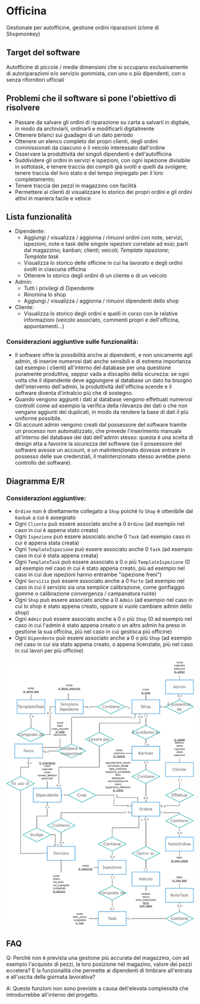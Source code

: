 # Officina
Gestionale per autofficine, gestione ordini riparazioni (clone di Shopmonkey)

## Target del software
Autofficine di piccole / medie dimensioni che si occupano esclusivamente di autoriparazioni e/o servizio gommista, con uno o più dipendenti, con o senza rifornitori ufficiali

## Problemi che il software si pone l'obiettivo di risolvere
- Passare da salvare gli ordini di riparazione su carta a salvarli in digitale, in modo da archiviarli, ordinarli e modificarli digitalmente
- Ottenere bilanci sui guadagni di un dato periodo
- Ottenere un elenco completo dei propri clienti, degli ordini commissionati da ciascuno e il veicolo interessato dall'ordine
- Osservare la produttività dei singoli dipendenti e dell'autofficina
- Suddividere gli ordini in servizi e ispezioni, con ogni ispezione divisibile in sottotask, e tenere traccia dei compiti già svolti e quelli da svolgere; tenere traccia del loro stato e del tempo impiegato per il loro completamento; 
- Tenere traccia dei pezzi in magazzino con facilità
- Permettere ai clienti di visualizzare lo storico dei propri ordini e gli ordini attivi in maniera facile e veloce

## Lista funzionalità
- Dipendente:
  - Aggiungi / visualizza / aggiorna / rimuovi ordini con note, servizi, ispezioni, note e task delle singole ispezioni correlate ad essi; parti dal magazzino; kanban; clienti; veicoli; _Template ispezione_; _Template task_
  - Visualizza lo storico delle officine in cui ha lavorato e degli ordini svolti in ciascuna officina
  - Ottenere lo storico degli ordini di un cliente o di un veicolo
- Admin:
  - Tutti i privilegi di Dipendente
  - Rinomina lo shop
  - Aggiungi / visualizza / aggiorna / rimuovi dipendenti dello shop
- Cliente:
  - Visualizza lo storico degli ordini e quelli in corso con le relative informazioni (veicolo associato, commenti propri e dell'officina, appuntamenti...)

### Considerazioni aggiuntive sulle funzionalità:
- Il software offre la possibilità anche ai dipendenti, e non unicamente agli admin, di inserire numerosi dati anche sensibili e di estrema importanza (ad esempio i clienti) all'interno del database per una questione puramente produttiva, seppur vada a discapito della sicurezza: se ogni volta che il dipendente deve aggiungere al database un dato ha bisogno dell'intervento dell'admin, la produttività dell'officina scende e il software diventa d'intralcio più che di sostegno.
- Quando vengono aggiunti i dati al database vengono effettuati numerosi controlli come ad esempio la verifica della rilevanza dei dati o che non vengano aggiunti dei duplicati, in modo da rendere la base di dati il più uniforme possibile.
- Gli account admin vengono creati dal possessore del software tramite un processo non automatizzato, che prevede l'inserimento manuale all'interno del database dei dati dell'admin stesso: questa è una scelta di design atta a favorire la sicurezza del software (se il possessore del software avesse un account, e un malintenzionato dovesse entrare in possesso delle sue credenziali, il malintenzionato stesso avrebbe pieno controllo del software).

## Diagramma E/R

### Considerazioni aggiuntive:
- `Ordine` non è direttamente collegato a `Shop` poichè lo `Shop` è ottenibile dal `Kanbak` a cui è assegnato
- Ogni `Cliente` può essere associato anche a 0 `Ordine` (ad esempio nel caso in cui è appena stato creato)
- Ogni `Ispezione` può essere associato anche 0 `Task` (ad esempio caso in cui è appena stata creata)
- Ogni `TemplateIspezione` può essere associato anche 0 `Task` (ad esempio caso in cui è stata appena creata)
- Ogni `TemplateTask` può essere associato a 0 o più `TemplateIspezione` (0 ad esempio nel caso in cui è stato appena creato, più ad esempio nel caso in cui due ispezioni hanno entrambe "ispezione freni")
- Ogni `Servizio` può essere associato anche a 0 `Parte` (ad esempio nel caso in cui il servizio sia una semplice calibrazione, come gonfiaggio gomme o calibrazione convergenza / campanatura ruote)
- Ogni `Shop` può essere associato anche a 0 `Admin` (ad esempio nel caso in cui lo shop è stato appena creato, oppure si vuole cambiare admin dello shop)
- Ogni `Admin` può essere associato anche a 0 o più `Shop` (0 ad esempio nel caso in cui l'admin è stato appena creato o un altro admin ha preso in gestione la sua officina, più nel caso in cui gestisca più officine)
- Ogni `Dipendente` può essere associato anche a 0 o più `Shop` (ad esempio nel caso in cui sia stato appena creato, o appena licenziato, più nel caso in cui lavori per più officine)

![E/R](resources/SchemaER.png)

## FAQ
Q: Perchè non è prevista una gestione più accurata del magazzino, con ad esempio l'acquisto di pezzi, la loro posizione nel magazino, valore dei pezzi eccetera? E la funzionalità che permette ai dipendenti di timbrare all'entrata e all'uscita della giornata lavorativa?

A: Queste funzioni non sono previste a causa dell'elevata complessità che introdurrebbe all'interno del progetto.
